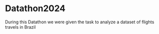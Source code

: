 # Datathon2024
During this Datathon we were given the task to analyze a dataset of flights travels in Brazil
